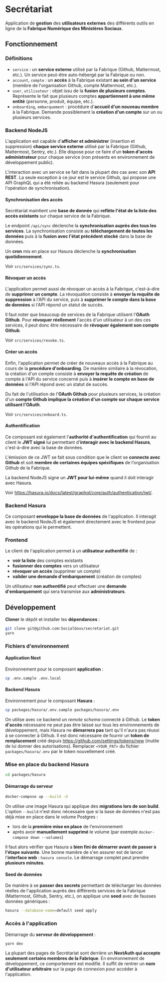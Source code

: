 # Secrétariat

Application de **gestion** des **utilisateurs externes** des différents outils en ligne de la **Fabrique Numérique des Ministères Sociaux**.

## Fonctionnement

### Définitions

- `service` : un **service externe** utilisé par la Fabrique (Github, Mattermost, etc.). Un service peut-être auto-hébergé par la Fabrique ou non.
- `account`, `compte` : un **accès** à la Fabrique existant **au sein d'un service** (membre de l'organisation Github, compte Mattermost, etc.).
- `user`, `utilisateur` : objet issu de la **fusion de plusieurs comptes**. Représente le fait que plusieurs comptes **appartiennent à une même entité** (personne, produit, équipe, etc.).
- `onboarding`, `embarquement` : procédure d'**accueil d'un nouveau membre** à la Fabrique. Demande possiblement la **création d'un compte** sur un ou plusieurs services.

### Backend NodeJS

L'application est capable d'**afficher et administrer** (insertion et suppression) **chaque service externe** utilisé par la Fabrique (Github, Mattermost, Sentry, etc.). Elle dispose pour ce faire d'un **token d'accès administrateur** pour chaque service (non présents en environnement de développement public).

L'interaction avec un service se fait dans la plupart des cas avec son **API REST**. La seule exception à ce jour est le service Github, qui propose une API GraphQL qui a été reliée au backend Hasura (seulement pour l'opération de synchronisation).

#### Synchronisation des accès

Secrétariat maintient une **base de donnée** qui **reflète l'état de la liste des accès existants** sur chaque service de la Fabrique.

Le endpoint `/api/sync` déclenche la **synchronisation auprès des tous les services**. La synchronisation consiste au **téléchargement de toutes les données** puis à la **fusion avec l'état précédent stocké** dans la base de données.

Un **cron** mis en place sur Hasura déclenche la **synchronisation quotidiennement**.

Voir `src/services/sync.ts`.

#### Révoquer un accès

L'application permet aussi de révoquer un accès à la Fabrique, c'est-à-dire de **supprimer un compte**. La révoquation consiste à **envoyer la requête de suppression** à l'API du service, puis à **supprimer le compte dans la base de données** si l'API répond un statut de succès.

Il faut noter que beaucoup de services de la Fabrique utilisent l'**OAuth Github**. Pour **révoquer réellement** l'accès d'un utilisateur à un des ces services, il peut donc être nécessaire de **révoquer également son compte Github**.

Voir `src/services/revoke.ts`.

#### Créer un accès

Enfin, l'application permet de créer de nouveaux accès à la Fabrique au cours de la **procédure d'onboarding**. De manière similaire à la révocation, la création d'un compte consiste à **envoyer la requête de création** de compte à l'API du service concerné puis à **insérer le compte en base de données** si l'API répond avec un statut de succès.

Du fait de l'utilisation de l'**OAuth Github** pour plusieurs services, la création d'un **compte Github implique la création d'un compte sur chaque service utilisant l'OAuth**.

Voir `src/services/onboard.ts`.

#### Authentification

Ce composant est également l'**authorité d'authentification** qui fournit au client le **JWT signé** lui permettant d'**interagir avec le backend Hasura**, c'est-à-dire avec la base de données.

L'émission de ce JWT se fait sous condition que le client se **connecte avec Github** et soit **membre de certaines équipes spécifiques** de l'organisation Github de la Fabrique.

La backend NodeJS signe un **JWT pour lui-même** quand il doit interagir avec Hasura.

Voir https://hasura.io/docs/latest/graphql/core/auth/authentication/jwt/.

### Backend Hasura

Ce composant **enveloppe la base de données** de l'application. Il interagit avec le backend NodeJS et également directement avec le frontend pour les opérations qui le permettent.

### Frontend

Le client de l'application permet à un **utilisateur authentifié** de :

- **voir la liste** des comptes existants
- **fusionner des comptes** vers un utilisateur
- **révoquer un accès** (supprimer un compte)
- **valider une demande d'embarquement** (création de comptes)

Un utilisateur **non authentifié** peut effectuer une **demande d'embarquement** qui sera transmise aux **administrateurs**.

## Développement

**Cloner** le dépôt et installer les **dépendances** :

```bash
git clone git@github.com:SocialGouv/secretariat.git
yarn
```

### Fichiers d'environnement

#### Application Next

Environnement pour le composant **application** :

```bash
cp .env.sample .env.local
```

#### Backend Hasura

Environnement pour le composant **Hasura** :

```bash
cp packages/hasura/.env.sample packages/hasura/.env
```

On utilise avec ce backend un _remote schema_ connecté à Github. Le **token d'accès** nécessaire ne peut pas être laissé sur tous les environnements de développement, mais Hasura ne **démarrera pas** tant qu'il n'aura pas réussi à se connecter à Github. Il est donc nécessaire de fournir un **token de remplacement** créé depuis https://github.com/settings/tokens/new (inutile de lui donner des autorisations). Remplacer `<YOUR_PAT>` du fichier `packages/hasura/.env` par le token nouvellement créé.

### Mise en place du backend Hasura

```bash
cd packages/hasura
```

#### Démarrage du serveur

```bash
docker-compose up --build -d
```

On utilise une image Hasura qui applique des **migrations lors de son build**. L'option `--build` n'est donc nécessaire que si la base de données n'est pas déjà mise en place dans le volume Postgres :

- lors de la **première mise en place** de l'environnement
- après avoir **manuellement supprimé** le volume (par exemple `docker-compose down --volumes`)

Il faut alors vérifier que Hasura a **bien fini de démarrer avant de passer à l'étape suivante**. Une bonne manière de s'en assurer est de lancer l'**interface web** : `hasura console`. Le démarrage complet peut prendre **plusieurs minutes**.

#### Seed de données

De manière à se **passer des secrets** permettant de télécharger les données réelles de l'application auprès des différents services de la Fabrique (Mattermost, Github, Sentry, etc.), on applique une **seed** avec de fausses données génériques :

```bash
hasura --database-name=default seed apply
```

### Accès à l'application

Démarrage du **serveur de développement** :

```bash
yarn dev
```

La plupart des pages de Secrétariat sont derrière un **NextAuth qui accepte seulement certains membres de la Fabrique**. En environnement de développement, ce comportement est modifié. Il suffit de rentrer un **nom d'utilisateur arbitraire** sur la page de connexion pour accéder à l'application.


